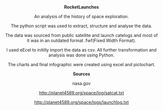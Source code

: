 <center>

**RocketLaunches**


An analysis of the history of space exploration. 

The python script was used to extract, structure and analyse the data. 

The data was sourced from public satellite and launch catelogs and most of it was in an outdated format .fwf(Fixed Width Format).

I used eEcel to initilly import the data as csv. All further transformation and analysis was done using Python.

The charts and final infographic were created using excel and pictochart.



**Sources** 


nasa.gov

http://planet4589.org/space/log/satcat.txt

http://planet4589.org/space/logs/launchlog.txt

</center> 
 
